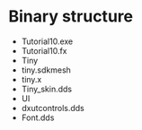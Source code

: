 # Binary structure

* Tutorial10.exe
* Tutorial10.fx
* Tiny
 * tiny.sdkmesh
 * tiny.x
 * Tiny_skin.dds
* UI
 * dxutcontrols.dds
 * Font.dds
